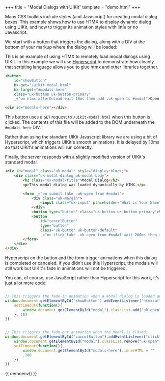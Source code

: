 +++
title = "Modal Dialogs with UIKit"
template = "demo.html"
+++

Many CSS toolkits include styles (and Javascript) for creating modal dialog boxes. 
This example shows how to use HTMX to display dynamic dialog using UIKit, and how to 
trigger its animation styles with little or no Javascript.

We start with a button that triggers the dialog, along with a DIV at the bottom of your 
markup where the dialog will be loaded:

This is an example of using HTMX to remotely load modal dialogs using UIKit.  In this example we will use
[Hyperscript](https://hyperscript.org) to demonstrate how cleanly that scripting language allows you to
glue htmx and other libraries together.

```html
<button 
	id="showButton"
	hx-get="/uikit-modal.html" 
	hx-target="#modals-here" 
	class="uk-button uk-button-primary" 
	_="on htmx:afterOnLoad wait 10ms then add .uk-open to #modal">Open Modal</button>

<div id="modals-here"></div>
```

This button uses a `GET` request to `/uikit-modal.html` when this button is clicked.  The
contents of this file will be added to the DOM underneath the `#modals-here` DIV.

Rather than using the standard UIKit Javascript library we are using a bit of Hyperscript, 
which triggers UIKit's smooth animations. It is delayed by 10ms so that UIKit's animations
will run correctly.

Finally, the server responds with a slightly modified version of UIKit's standard modal

```html
<div id="modal" class="uk-modal" style="display:block;">
	<div class="uk-modal-dialog uk-modal-body">
		<h2 class="uk-modal-title">Modal Dialog</h2>
		<p>This modal dialog was loaded dynamically by HTMX.</p>

		<form _="on submit take .uk-open from #modal">
			<div class="uk-margin">
				<input class="uk-input" placeholder="What is Your Name?">
			</div>
			<button type="button" class="uk-button uk-button-primary">Save Changes</button>
			<button 
				id="cancelButton"
				type="button" 
				class="uk-button uk-button-default" 
				_="on click take .uk-open from #modal wait 200ms then remove #modal">Close</button>
		</form>
	</div>
</div>
```

Hyperscript on the button and the form trigger animations when this dialog is completed
or canceled.  If you didn't use this Hyperscript, the modals will still work but UIKit's
fade in animations will not be triggered.

You can, of course, use JavaScript rather than Hyperscript for this work, it's just a lot more code:

```javascript

// This triggers the fade-in animation when a modal dialog is loaded and displayed
window.document.getElementById("showButton").addEventListener("htmx:afterOnLoad", function() {
	setTimeout(function(){
		window.document.getElementById("modal").classList.add("uk-open")
	}, 10)
})


// This triggers the fade-out animation when the modal is closed.
window.document.getElementById("cancelButton").addEventListener("click", function() {
	window.document.getElementById("modal").classList.remove("uk-open")
	setTimeout(function(){
		window.document.getElementById("modals-here").innerHTML = ""
		,200
	})
})
```

<div id="modals-here"></div>

{{ demoenv() }}

<style>
	@import "https://cdnjs.cloudflare.com/ajax/libs/uikit/3.5.9/css/uikit-core.min.css";
</style>

<script src="https://cdn.jsdelivr.net/npm/hyperscript.org"></script>
<script>
    //=========================================================================
    // Fake Server Side Code
    //=========================================================================

    // routes
    init("/demo", function(request, params) {
		return `
<button 
	class="uk-button uk-button-primary" 
	hx-get="/modal" 
	hx-trigger="click" 
	hx-target="#modals-here"
	_="on htmx:afterOnLoad wait 10ms then add .uk-open to #modal">Show Modal Dialog</button>`
	})
		
	onGet("/modal", function(request, params){
	  return `
<div id="modal" class="uk-modal" style="display:block;">
	<div class="uk-modal-dialog uk-modal-body">
		<h2 class="uk-modal-title">Modal Dialog</h2>
		<p>This modal dialog was loaded dynamically by HTMX.  You can put any server request here and you don't (necessarily) need to use the UIKit Javascript file to make it work</p>

		<form _="on submit take .uk-open from #modal">
			<div class="uk-margin">
				<input class="uk-input" placeholder="What is Your Name?">
			</div>

			<div class="uk-margin">
				<input class="uk-input" placeholder="What is Your Quest?">
			</div>

			<div class="uk-margin">
				<input class="uk-input" placeholder="What is Your Favorite Color?">
			</div>

			<button type="button" class="uk-button uk-button-primary" _="on click call alert('submit to server and close dialog.')">Save Changes</button>
			<button type="button" class="uk-button uk-button-default" _="on click take .uk-open from #modal wait 200ms then remove #modal">Close</button>
		</form>
	</div>
</div>`
});
</script>
